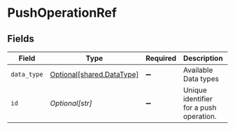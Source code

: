 # PushOperationRef


## Fields

| Field                                                            | Type                                                             | Required                                                         | Description                                                      | Example                                                          |
| ---------------------------------------------------------------- | ---------------------------------------------------------------- | ---------------------------------------------------------------- | ---------------------------------------------------------------- | ---------------------------------------------------------------- |
| `data_type`                                                      | [Optional[shared.DataType]](undefined/models/shared/datatype.md) | :heavy_minus_sign:                                               | Available Data types                                             | invoices                                                         |
| `id`                                                             | *Optional[str]*                                                  | :heavy_minus_sign:                                               | Unique identifier for a push operation.                          |                                                                  |